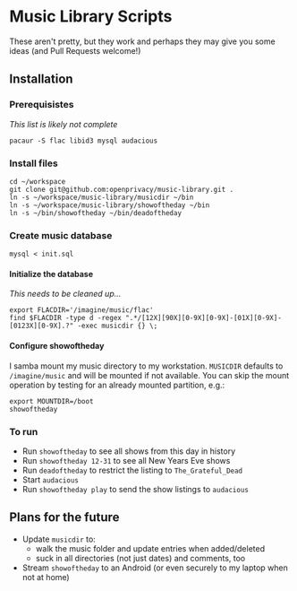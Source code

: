 # Music Library Scripts
These aren't pretty, but they work and perhaps they may give you some ideas (and Pull Requests welcome!)

## Installation

### Prerequisistes
*This list is likely not complete*
```
pacaur -S flac libid3 mysql audacious
```

### Install files
```
cd ~/workspace
git clone git@github.com:openprivacy/music-library.git .
ln -s ~/workspace/music-library/musicdir ~/bin
ln -s ~/workspace/music-library/showoftheday ~/bin
ln -s ~/bin/showoftheday ~/bin/deadoftheday
```

### Create music database
```
mysql < init.sql
```

#### Initialize the database
*This needs to be cleaned up...*
```
export FLACDIR='/imagine/music/flac'
find $FLACDIR -type d -regex ".*/[12X][90X][0-9X][0-9X]-[01X][0-9X]-[0123X][0-9X].?" -exec musicdir {} \;
```

#### Configure showoftheday
I samba mount my music directory to my workstation. `MUSICDIR` defaults to `/imagine/music` and will be mounted if not available. You can skip the mount operation by testing for an already mounted partition, e.g.:
```
export MOUNTDIR=/boot
showoftheday
```

### To run
* Run `showoftheday` to see all shows from this day in history
* Run `showoftheday 12-31` to see all New Years Eve shows
* Run `deadoftheday` to restrict the listing to `The_Grateful_Dead`
* Start `audacious`
* Run `showoftheday play` to send the show listings to `audacious`

## Plans for the future
* Update `musicdir` to:
  * walk the music folder and update entries when added/deleted
  * suck in all directories (not just dates) and comments, too
* Stream `showoftheday` to an Android (or even securely to my laptop when not at home)
